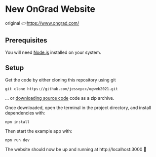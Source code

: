 # New OnGrad Website 

original 👉https://www.ongrad.com/

## Prerequisites

You will need [Node.js](https://nodejs.org) installed on your system.

## Setup

Get the code by either cloning this repository using git

```
git clone https://github.com/jessepcc/ogweb2021.git
```

... or [downloading source code](https://github.com/jessepcc/ogweb2021/archive/main.zip) code as a zip archive.

Once downloaded, open the terminal in the project directory, and install dependencies with:

```
npm install
```

Then start the example app with:

```
npm run dev
```

The website should now be up and running at http://localhost:3000 🚀
